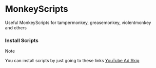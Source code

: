# MonkeyScripts
Useful MonkeyScripts for tampermonkey, greasemonkey, violentmonkey and others
### Install Scripts
> [!NOTE]
> You can install scripts by just going to these links
[YouTube Ad Skip](https://github.com/ShailMurtaza/MonkeyScripts/raw/main/YouTubeAdSkip.user.js)
